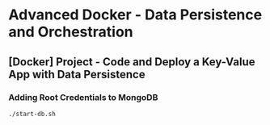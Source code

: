 # Advanced Docker - Data Persistence and Orchestration

## [Docker] Project - Code and Deploy a Key-Value App with Data Persistence

### Adding Root Credentials to MongoDB

`./start-db.sh`

